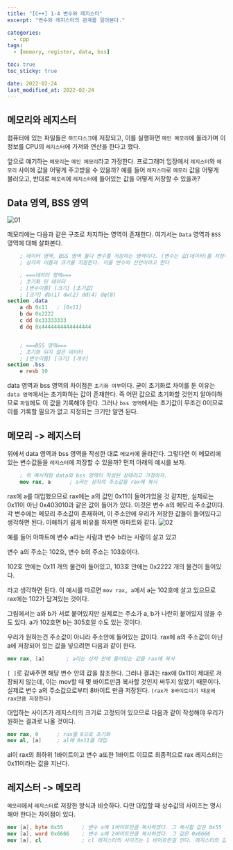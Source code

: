 ```yaml
---
title: "[C++] 1-4 변수와 레지스터"
excerpt: "변수와 레지스터의 관계를 알아본다."

categories:
  - cpp
tags:
  - [memory, register, data, bss]

toc: true
toc_sticky: true

date: 2022-02-24
last_modified_at: 2022-02-24
---
```


## 메모리와 레지스터

컴퓨터에 있는 파일들은 `하드디스크`에 저장되고, 이를 실행하면 `메인 메모리`에 올라가며 이 정보를 CPU의 `레지스터`에 가져와 연산을 한다고 했다.

앞으로 얘기하는 `메모리`는 `메인 메모리`라고 가정한다. 프로그래머 입장에서 `레지스터`와 `메모리` 사이에 값을 어떻게 주고받을 수 있을까? 예를 들어 `레지스터`로 `메모리` 값을 어떻게 불러오고, 반대로 `메모리`에 `레지스터`에 들어있는 값을 어떻게 저장할 수 있을까?

## Data 영역, BSS 영역

![01](https://user-images.githubusercontent.com/54501928/155619384-2a4b118c-6337-4f76-b3bc-fc04506f28ba.png)

메모리에는 다음과 같은 구조로 차지하는 영역이 존재한다. 여기서는 `Data` 영역과 `BSS`영역에 대해 살펴본다.

```nasm
    ; 데이터 영역, BSS 영역 둘다 변수를 저장하는 영역이다. (변수는 값(데이터)를 저장하는 상자이다)
    ; 상자의 이름과 크기를 지정한다. 이를 변수의 선언이라고 한다

    ; ===데이터 영역===
    ; 초기화 된 데이터
    ; [변수이름] [크기] [초기값]
    ; [크기] db(1) dw(2) dd(4) dq(8)
section .data
    a db 0x11   ; [0x11]
    b dw 0x2222
    c dd 0x33333333
    d dq 0x4444444444444444


    ; ===BSS 영역===
    ; 초기화 되지 않은 데이터
    ; [변수이름] [크기] [개수]
section .bss
    e resb 10
```

data 영역과 bss 영역의 차이점은 `초기화 여부`이다. 굳이 초기화로 차이를 둔 이유는 `data 영역`에서는 초기화하는 값이 존재한다. 즉 어떤 값으로 초기화할 것인지 알아야하므로 `파일`에도 이 값을 기록해야 한다. 그러나 `bss 영역`에서는 초기값이 무조건 0이므로 이를 기록할 필요가 없고 지정되는 크기만 알면 된다.

## 메모리 -> 레지스터

위에서 data 영역과 bss 영역을 작성한 대로 `메모리`에 올라간다. 그렇다면 이 메모리에 있는 변수값들을 `레지스터`에 저장할 수 있을까? 먼저 아래의 예시를 보자.
```nasm
    ; 위 예시처럼 data와 bss 영역이 작성된 상태라고 가정하자.
    mov rax, a      ; a라는 상자의 주소값을 rax에 복사
```
rax에 a를 대입했으므로 rax에는 a의 값인 0x11이 들어가있을 것 같지만, 실제로는 0x11이 아닌 0x403010과 같은 값이 들어가 있다. 이것은 변수 a의 메모리 주소값이다. 각 변수에는 메모리 주소값이 존재하며, 이 주소안에 우리가 저장한 값들이 들어있다고 생각하면 된다. 이해하기 쉽게 비유를 하자면 아파트와 같다.
![02](https://user-images.githubusercontent.com/54501928/155623109-21fdbfed-b61d-4e26-b9e6-cce38edc7305.png)

예를 들어 아파트에 변수 a라는 사람과 변수 b라는 사람이 살고 있고

변수 a의 주소는 102호, 변수 b의 주소는 103호이다.

102호 안에는 0x11 개의 물건이 들어있고, 103호 안에는 0x2222 개의 물건이 들어있다.

라고 생각하면 된다. 이 예시를 따르면 `mov rax, a`에서 a는 102호에 살고 있으므로 rax에는 102가 담겨있는 것이다.

그림에서는 a와 b가 서로 붙어있지만 실제로는 주소가 a, b가 나란히 붙어있지 않을 수도 있다. a가 102호면 b는 305호일 수도 있는 것이다.

우리가 원하는건 주소값이 아니라 주소안에 들어있는 값이다. rax에 a의 주소값이 아닌 a에 저장되어 있는 값을 넣으려면 다음과 같이 한다.
```nasm
mov rax, [a]       ; a라는 상자 안에 들어있는 값을 rax에 복사 
```

`[ ]`로 감싸주면 해당 변수 안의 값을 참조한다. 그러나 결과는 rax에 0x11이 제대로 저장되지 않는데, 이는 mov할 때 몇 바이트만큼 복사할 것인지 써두지 않았기 때문이다. 실제로 변수 a의 주소값으로부터 8바이트 만큼 저장된다. `(rax가 8바이트이기 때문에 rax만큼 저장한다)`

대입하는 사이즈가 레지스터의 크기로 고정되어 있으므로 다음과 같이 작성해야 우리가 원하는 결과로 나올 것이다.
```nasm
mov rax, 0      ; rax를 0으로 초기화
mov al, [a]     ; al에 0x11를 대입
```

al이 rax의 최하위 1바이트이고 변수 a또한 1바이트 이므로 최종적으로 rax 레지스터는 0x11이라는 값을 지닌다.

## 레지스터 -> 메모리

`메모리`에서 `레지스터`로 저장한 방식과 비슷하다. 다만 대입할 때 상수값의 사이즈는 명시해야 한다는 차이점이 있다.
```nasm
mov [a], byte 0x55      ; 변수 a에 1바이트만큼 복사하겠다. 그 복사할 값은 0x55
mov [a], word 0x6666    ; 변수 a에 2바이트만큼 복사하겠다. 그 값은 0x6666
mov [a], cl             ; cl 레지스터의 사이즈는 1 바이트란걸 안다. 레지스터의 값을 저장할 때는 사이즈 명시 X
```
